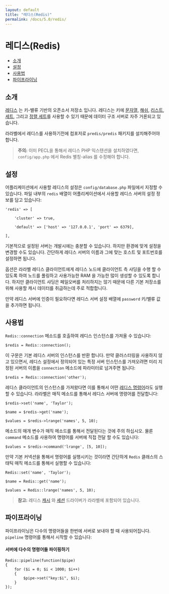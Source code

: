 ```yaml
---
layout: default
title: "레디스(Redis)"
permalink: /docs/5.0/redis/
---
```


# 레디스(Redis)

- [소개](#introduction)
- [설정](#configuration)
- [사용법](#usage)
- [파이프라이닝](#pipelining)

<a name="introduction"></a>
## 소개

[레디스](http://redis.io) 는 키-밸류 기반의 오픈소서 저장소 입니다. 레디스는 키에 [문자열](http://redis.io/topics/data-types#strings), [해쉬](http://redis.io/topics/data-types#hashes), [리스트](http://redis.io/topics/data-types#lists), [세트](http://redis.io/topics/data-types#sets), 그리고 [정렬 세트](http://redis.io/topics/data-types#sorted-sets)를 사용할 수 있기 때문에 데이터 구조 서버로 자주 거론되고 있습니다.

라라벨에서 레디스를 사용하기전에 컴포저로 `predis/predis` 패키지를 설치해주어야 합니다. 

> **주의:** 이미 PECL을 통해서 레디스 PHP 익스텐션을 설치하였다면, `config/app.php` 에서 Redis 별칭-alias 를 수정해야 합니다. 

<a name="configuration"></a>
## 설정

어플리케이션에서 사용할 레디스의 설정은 `config/database.php` 파일에서 지정할 수 있습니다. 파일 내부의 `redis` 배열이 어플리케이션에서 사용할 레디스 서버의 설정 정보를 담고 있습니다:

	'redis' => [

		'cluster' => true,

		'default' => ['host' => '127.0.0.1', 'port' => 6379],

	],

기본적으로 설정된 서버는 개발시에는 충분할 수 있습니다. 하지만 환경에 맞게 설정을 변경할 수도 있습니다. 간단하게 레디스 서버의 이름과 그에 맞는 호스트 및 포트번호를 설정하면 됩니다. 

옵션은 라라벨 레디스 클라이언트에게 레디스 노드에 클라이언트 측 샤딩을 수행 할 수 있도록 하여 노드를 풀링하고 사용가능한 RAM 을 가능한 많이 생성할 수 있도록 합니다. 하지만 클라이언트 샤딩은 페일오버를 처리하지는 않기 때문에 다른 기본 저장소를 위해 사용할 캐시 데이터를 취급하는데 주로 적합합니다. 

만약 레디스 서버에 인증이 필요하다면 레디스 서버 설정 배열에 `password` 키/밸류 값을 추가하면 됩니다. 

<a name="usage"></a>
## 사용법

`Redis::connection` 메소드를 호출하여 레디스 인스턴스를 가져올 수 있습니다:

	$redis = Redis::connection();

이 구문은 기본 레디스 서버의 인스턴스를 반환 합니다. 만약 클러스터링을 사용하지 않고 있으면서, 레디스 설정에서 정의되어 있는 특정 서버 인스턴스를 가져오려면 미리 지정된 서버의 이름을 `connection` 메소드에 파라미터로 넘겨주면 됩니다:

	$redis = Redis::connection('other');

레디스 클라이언트의 인스턴스를 가져왔다면 이를 통해서 어떤 [레디스 명령어](http://redis.io/commands)라도 실행할 수 있습니다. 라라벨은 매직 메소드를 통해서 레디스 서버에 명령어를 전달합니다:

	$redis->set('name', 'Taylor');

	$name = $redis->get('name');

	$values = $redis->lrange('names', 5, 10);

메소드의 매개 변수가 매직 메소드를 통해서 전달된다는 것에 주의 하십시오. 물론 `command` 메소드를 사용하여 명령어를 서버에 직접 전달 할 수도 있습니다: 

	$values = $redis->command('lrange', [5, 10]);

만약 기본 커넥션을 통해서 명령어를 실행시키는 것이라면 간단하게 `Redis` 클래스의 스태틱 매직 메소드를 통해서 실행할 수 있습니다:

	Redis::set('name', 'Taylor');

	$name = Redis::get('name');

	$values = Redis::lrange('names', 5, 10);

> **참고:** 레디스 [캐시](/docs/5.0/cache) 와 [세션](/docs/5.0/session) 드라이버가 라라벨에 포함되어 있습니다.

<a name="pipelining"></a>
## 파이프라이닝

파이프라이닝은 다수의 명령어들을 한번에 서버로 보내야 할 때 사용되어집니다. `pipeline` 명령어를 통해서 시작할 수 있습니다:

#### 서버에 다수의 명령어들 파이핑하기

	Redis::pipeline(function($pipe)
	{
		for ($i = 0; $i < 1000; $i++)
		{
			$pipe->set("key:$i", $i);
		}
	});
